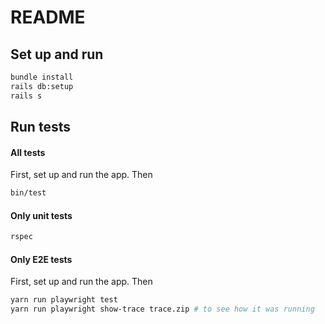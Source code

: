 # README

## Set up and run

```bash
bundle install
rails db:setup
rails s
```

## Run tests

#### All tests
First, set up and run the app. Then
```bash
bin/test
```

#### Only unit tests
```bash
rspec
```

#### Only E2E tests
First, set up and run the app. Then
```bash
yarn run playwright test
yarn run playwright show-trace trace.zip # to see how it was running
```
